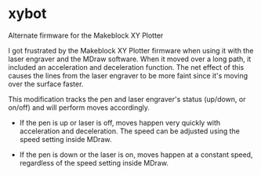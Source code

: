 # xybot
Alternate firmware for the Makeblock XY Plotter

I got frustrated by the Makeblock XY Plotter firmware when using it with the laser
engraver and the MDraw software. When it moved over a long path, it included an
acceleration and deceleration function. The net effect of this causes the lines
from the laser engraver to be more faint since it's moving over the surface
faster.

This modification tracks the pen and laser engraver's status (up/down, or on/off)
and will perform moves accordingly.

* If the pen is up or laser is off, moves happen very quickly with acceleration and
deceleration. The speed can be adjusted using the speed setting inside MDraw.

* If the pen is down or the laser is on, moves happen at a constant speed,
regardless of the speed setting inside MDraw.

